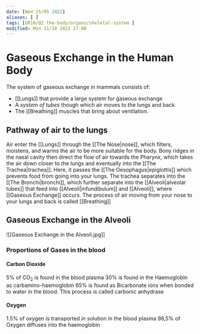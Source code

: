 ```yaml
---
date: [Wed 25/05 2022]
aliases: [ ]
tags: [GR10/Q2 the-body/organs/skeletal-system ]
modified: Mon 31/10 2022 17:00
---
```

# Gaseous Exchange in the Human Body
The system of gaseous exchange in mammals consists of:
- [[Lungs]] that provide a large system for gaseous exchange
- A *system of tubes*  though which air moves to the lungs and back 
- The [[Breathing]] muscles that bring about ventilation. 

## Pathway of air to the lungs
Air enter the [[Lungs]] through the [[The Nose|nose]], which filters, moistens, and warms the air to be more suitable for the body. Bony ridges in the nasal cavity then direct the flow of air towards the Pharynx, which takes the air down closer to the lungs and eventually into the [[The Trachea|trachea]]. Here, it passes the [[The Oesophagus|epiglottis]] which prevents food from going into your lungs. The trachea separates into the [[The Bronchi|bronchi]], which further separate into the [[Alveoli|alveolar tubes]] that feed into [[Alveoli|infundibulum]] and [[Alveoli]], where [[Gaseous Exchange]] occurs. The process of air moving from your nose to your lungs and back is called [[Breathing]]

## Gaseous Exchange in the Alveoli
![[Gaseous Exchange in the Alveoli.jpg]]

### Proportions of Gases in the blood
#### Carbon Dioxide
5% of CO<sub>2</sub> is found in the blood plasma
30% is found in the Haemoglobin as carbamino-haemoglobin
65% is found as Bicarbonate ions when bonded to water in the blood. This process is called carbonic anhydrase

#### Oxygen
1.5% of oxygen is transported in solution in the blood plasma
98,5% of Oxygen diffuses into the haemoglobin